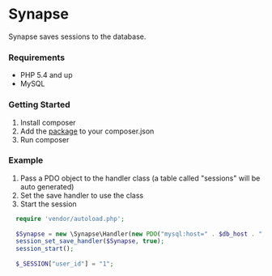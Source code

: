 Synapse
=======
Synapse saves sessions to the database.

### Requirements
- PHP 5.4 and up
- MySQL

### Getting Started
1. Install composer
2. Add the [package](https://packagist.org/packages/nehalvpatel/synapse) to your composer.json
3. Run composer

### Example
1. Pass a PDO object to the handler class (a table called "sessions" will be auto generated)
2. Set the save handler to use the class
3. Start the session

```php
  require 'vendor/autoload.php';
  	
  $Synapse = new \Synapse\Handler(new PDO("mysql:host=" . $db_host . ";dbname=" . $db_name, $db_username, $db_password));
  session_set_save_handler($Synapse, true);
  session_start();
  
  $_SESSION["user_id"] = "1";
```
